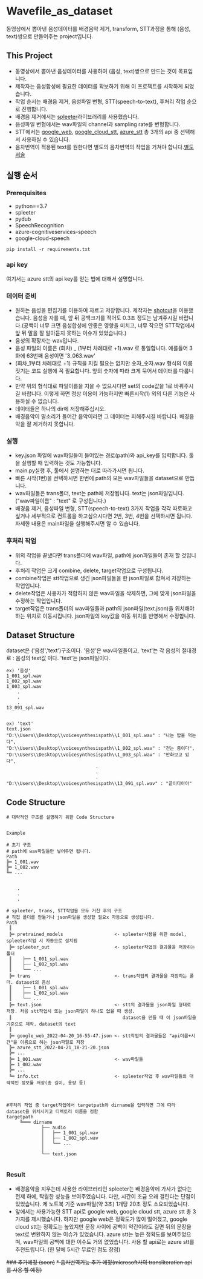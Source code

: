 # Wavefile_as_dataset
동영상에서 뽑아낸 음성데이터를 배경음악 제거, transform, STT과정을 통해 (음성, text)쌍으로 만들어주는 project입니다. 



## This Project
* 동영상에서 뽑아낸 음성데이터를 사용하여 (음성, text)쌍으로 만드는 것이 목표입니다.
* 제작자는 음성합성에 필요한 데이터를 확보하기 위해 이 프로젝트를 시작하게 되었습니다. 
* 작업 순서는 배경음 제거, 음성파일 변형, STT(speech-to-text), 후처리 작업 순으로 진행합니다.
* 배경음 제거에서는 [spleeter](https://github.com/deezer/spleeter)라이브러리를 사용했습니다.
* 음성파일 변형에서는 wav파일의 channel과 sampling rate를 변형합니다.
* STT에서는 [google_web](https://wicg.github.io/speech-api/), [google_cloud_stt](https://cloud.google.com/speech-to-text), [azure_stt](https://azure.microsoft.com/services/cognitive-services/speech-to-text/#overview) 총 3개의 api 중 선택해서 사용하실 수 있습니다.
* 음차번역이 적용된 text를 원한다면 별도의 음차번역의 작업을 거쳐야 합니다.[별도 서술]()


## 실행 순서
### Prerequisites
* python==3.7
* spleeter
* pydub
* SpeechRecognition
* azure-cognitiveservices-speech
* google-cloud-speech

```
pip install -r requirements.txt
```

### api key
여기서는 azure stt의 api key를 얻는 법에 대해서 설명합니다.




### 데이터 준비
* 원하는 음성을 편집기를 이용하여 자르고 저장합니다. 제작자는 [shotcut](https://shotcut.org/)을 이용했습니다. 음성을 자를 때, 앞 뒤 공백크기를 적어도 0.3초 정도는 남겨주시길 바랍니다.(공백이 너무 크면 음성합성에 안좋은 영향을 미치고, 너무 작으면 STT작업에서 앞 뒤 말을 잘 알아듣지 못하는 이슈가 있었습니다.)
* 음성의 확장자는 wav입니다.
* 음성 파일의 이름은 (회차) _ (1부터 차례대로 +1).wav 로 통일합니다. 예를들어 3화에 63번째 음성이면 '3_063.wav'
* (회차_1부터 차례대로 +1) 규칙을 지킬 필요는 없지만 숫자_숫자.wav 형식의 이름짓기는 코드 실행에 꼭 필요합니다. 앞의 숫자에 따라 크게 묶어서 데이터를 다룹니다.
* 만약 위의 형식대로 파일이름을 지을 수 없으시다면 set의 code값을 1로 바꿔주시길 바랍니다. 이렇게 하면 정상 이용이 가능하지만 빠른시작(1) 외의 다른 기능은 사용하실 수 없습니다.
* 데이터들은 하나의 dir에 저장해주십시오.
* 배경음악이 말소리가 들어간 음악이라면 그 데이터는 피해주시길 바랍니다. 배경음악을 잘 제거하지 못합니다.


### 실행
* key.json 파일에 wav파일들이 들어있는 경로(path)와 api_key를 입력합니다. 툴을 실행할 때 입력하는 것도 가능합니다.
* main.py실행 후, 툴에서 설명하는 대로 따라가시면 됩니다.
* 빠른 시작(1번)을 선택하시면 한번에 path의 모든 wav파일들을 dataset으로 만듭니다.
* wav파일들은 trans폴더, text는 path에 저장됩니다. text는 json파일입니다.("wav파일이름" : "text" 로 구성됩니다.)
* 배경음 제거, 음성파일 변형, STT(speech-to-text) 3가지 작업을 각각 따로하고 싶거나 세부적으로 컨트롤을 하고싶으시다면 2번, 3번, 4번을 선택하시면 됩니다. 자세한 내용은 main파일을 실행해주시면 알 수 있습니다.


### 후처리 작업
* 위의 작업을 끝냈다면 trans폴더에 wav파일, path에 json파일들이 존재 할 것입니다.
* 후처리 작업은 크게 combine, delete, target작업으로 구성됩니다.
* combine작업은 stt작업으로 생긴 json파일들을 한 json파일로 합쳐서 저장하는 작업입니다.
* delete작업은 사용자가 적합하지 않은 wav파일을 삭제하면, 그에 맞게 json파일을 수정하는 작업입니다.
* target작업은 trans폴더의 wav파일들과 path의 json파일(text.json)을 위치해야 하는 위치로 이동시킵니다. json파일의 key값을 이동 위치를 반영해서 수정합니다.


## Dataset Structure
dataset은 ('음성','text')구조이다.
'음성'은 wav파일들이고, 'text'는 각 음성의 절대경로 : 음성의 text값 이다. 'text'는 json파일이다.
```
ex) '음성'
1_001_spl.wav
1_002_spl.wav
1_003_spl.wav
    .
    .
    .
13_091_spl.wav


ex) 'text'
text.json
"D:\\Users\\Desktop\\voicesynthesispath\\1_001_spl.wav" : "나는 밥을 먹는다",
"D:\\Users\\Desktop\\voicesynthesispath\\1_002_spl.wav" : "걷는 중이다",
"D:\\Users\\Desktop\\voicesynthesispath\\1_003_spl.wav" : "만화보고 있다",
                                 .
                                 .
                                 .
"D:\\Users\\Desktop\\voicesynthesispath\\13_091_spl.wav" : "끝이다아아"
```






## Code Structure
```
# 대략적인 구조를 설명하기 위한 Code Structure


Example

# 초기 구조
# path에 wav파일들만 넣어두면 됩니다.
Path
╠═ 1_001.wav
╠═ 1_002.wav
╚═ ...  


    .
    .
    .

# spleeter, trans, STT작업을 모두 거친 후의 구조
# 직접 폴더를 만들거나 json파일을 생성할 필요x 자동으로 생성됩니다.
Path
 ║
 ╠═ pretrained_models                   <- spleeter사용을 위한 model, spleeter작업 시 자동으로 설치됨
 ╠═ spleeter_out                        <- spleeter작업의 결과물을 저장하는 폴더
 ║    ├── 1_001_spl.wav
 ║    ├── 1_002_spl.wav
 ║    └── ...
 ╠═ trans                               <- trans작업의 결과물을 저장하는 폴더. dataset의 음성
 ║    ├── 1_001_spl.wav
 ║    ├── 1_002_spl.wav
 ║    └── ...
 ╠═ text.json                           <- stt의 결과물을 json파일 형태로 저장. 처음 stt작업시 또는 json파일이 하나도 없을 때 생성.       
 ║                                         dataset을 만들 때 이 json파일을 기준으로 제작. dataset의 text
 ║ 
 ╠═ google_web_2022-04-20_16-55-47.json <- stt작업의 결과물들은 "api이름+시간"을 이름으로 하는 json파일로 저장  
 ╠═ azure_stt_2022-04-21_18-21-20.json
 ╠═ ...
 ╠═ 1_001.wav                           <- wav파일들
 ╠═ 1_002.wav
 ╠═ ...                   
 ╚═ info.txt                            <- spleeter작업 후 wav파일들의 대략적인 정보를 저장(총 길이, 용량 등)



```

```
#후처리 작업 중 target작업에서 targetpath와 dirname을 입력하면 그에 따라 dataset을 위치시키고 디렉토리 이름을 정함
targetpath
     ╚═══ dirname
             ├── audio
             │   ├── 1_001_spl.wav
             │   ├── 1_002_spl.wav
             │   └── ...
             │
             └── text.json
             
```


### Result
* 배경음악을 지우는데 사용한 라이브러리인 spleeter는 배경음악에 가사가 없다는 전제 하에, 탁월한 성능을 보여주었습니다. 다만, 시간이 조금 오래 걸린다는 단점이 있었습니다. 제 노트북 기준 wav파일(약 3초) 1개당 20초 정도 소요되었습니다.
* 앞에서는 사용가능한 STT api로 google web, google cloud stt, azure stt 총 3가지를 제시했습니다. 하지만 google web은 정확도가 많이 떨어졌고, google cloud stt는 정확도는 높았지만 문장 사이에 공백이 약간이라도 길면 뒤의 문장을 text로 변환하지 않는 이슈가 있었습니다. azure stt는 높은 정확도를 보여주었으며, wav파일의 공백에 대한 이슈도 거의 없었습니다. 사용 할 api로는 azure stt를 추천드립니다. (한 달에 5시간 무료인 점도 장점) 


~~### 추가예정 (soon)~~
~~* 음차번역기능 추가 예정(microsoft사의 transliteration api를 사용 할 예정)~~















